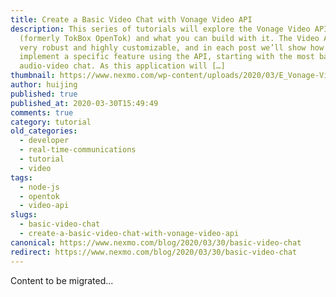 ```yaml
---
title: Create a Basic Video Chat with Vonage Video API
description: This series of tutorials will explore the Vonage Video API
  (formerly TokBox OpenTok) and what you can build with it. The Video API is
  very robust and highly customizable, and in each post we’ll show how to
  implement a specific feature using the API, starting with the most basic
  audio-video chat. As this application will […]
thumbnail: https://www.nexmo.com/wp-content/uploads/2020/03/E_Vonage-Video-API_1200x600-1.png
author: huijing
published: true
published_at: 2020-03-30T15:49:49
comments: true
category: tutorial
old_categories:
  - developer
  - real-time-communications
  - tutorial
  - video
tags:
  - node-js
  - opentok
  - video-api
slugs:
  - basic-video-chat
  - create-a-basic-video-chat-with-vonage-video-api
canonical: https://www.nexmo.com/blog/2020/03/30/basic-video-chat
redirect: https://www.nexmo.com/blog/2020/03/30/basic-video-chat
---
```

Content to be migrated...